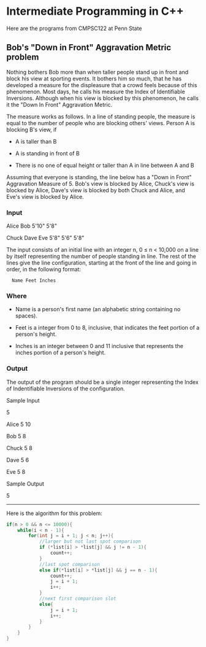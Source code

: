 # Intermediate Programming in C++

Here are the programs from CMPSC122 at Penn State

## Bob's "Down in Front" Aggravation Metric problem

Nothing bothers Bob more than when taller people stand up in front and block his view at sporting events. It bothers him so much, that he has developed a measure for the displeasure that a crowd feels because of this phenomenon. Most days, he calls his measure the Index of Identifiable Inversions. Although when his view is blocked by this phenomenon, he calls it the "Down In Front" Aggravation Metric.

The measure works as follows. In a line of standing people, the measure is equal to the number of people who are blocking others' views. Person A is blocking B's view, if

* A is taller than B

* A is standing in front of B

* There is no one of equal height or taller than A in line between A and B

Assuming that everyone is standing, the line below has a "Down in Front" Aggravation Measure of 5. Bob's view is blocked by Alice, Chuck's view is blocked by Alice, Dave's view is blocked by both Chuck and Alice, and Eve's view is blocked by Alice.

### Input

Alice Bob 5'10" 5'8"

Chuck Dave Eve 5'8" 5'6" 5'8"

The input consists of an initial line with an integer n, 0 ≤ n < 10,000 on a line by itself representing the number of people standing in line. The rest of the lines give the line configuration, starting at the front of the line and going in order, in the following format:

      Name Feet Inches

### Where

* Name is a person's first name (an alphabetic string containing no spaces).

* Feet is a integer from 0 to 8, inclusive, that indicates the feet portion of a person's height.

* Inches is an integer between 0 and 11 inclusive that represents the inches portion of a person's height.

### Output

The output of the program should be a single integer representing the Index of Indentifiable Inversions of the configuration.

Sample Input

5

Alice 5 10

Bob 5 8

Chuck 5 8

Dave 5 6

Eve 5 8

Sample Output

5

----------------------------------------------

Here is the algorithm for this problem: 

```C++
if(n > 0 && n <= 10000){
    while(i < n - 1){
        for(int j = i + 1; j < n; j++){
            //larger but not last spot comparison
            if (*list[i] > *list[j] && j != n - 1){
                count++;
            }
            //last spot comparison
            else if(*list[i] > *list[j] && j == n - 1){
                count++;
                j = i + 1;
                i++;
            }
            //next first comparison slot
            else{
                j = i + 1;
                i++;
            }
        }
    }
}
```
